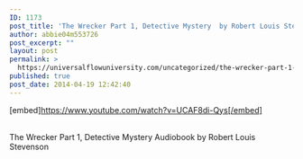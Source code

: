 ```yaml
---
ID: 1173
post_title: 'The Wrecker Part 1, Detective Mystery  by Robert Louis Stevenson'
author: abbie04m553726
post_excerpt: ""
layout: post
permalink: >
  https://universalflowuniversity.com/uncategorized/the-wrecker-part-1-detective-mystery-by-robert-louis-stevenson/
published: true
post_date: 2014-04-19 12:42:40
---
```

[embed]https://www.youtube.com/watch?v=UCAF8di-Qys[/embed]</br></br>
<p>The Wrecker Part 1, Detective Mystery Audiobook by Robert Louis Stevenson</p>
